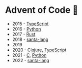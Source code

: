 # Advent of Code 🎄

- 2015 - [TypeScript](/2015/typescript)
- 2016 - [Python](/2016/python)
- 2017 - [Rust](/2017/rust)
- 2018 - [santa-lang](/2018/santa-lang)
- 2019
- 2020 - [Clojure](/2020/clojure), [TypeScript](/2020/typescript)
- 2021 - [C](/2021/c), [Python](/2021/python)
- 2022 - [santa-lang](/2022/santa-lang)
